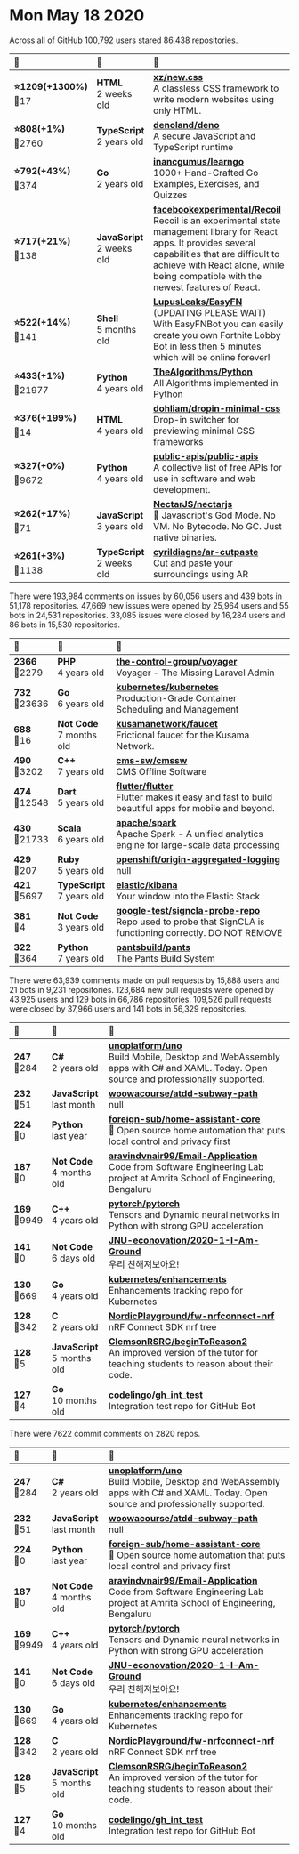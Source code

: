 # Mon May 18 2020

Across all of GitHub 100,792 users stared 
86,438 repositories. 

| :page_with_curl: | :calendar: | :page_with_curl: |
| :--- | :--- | :--- |
| **:star:1209(+1300%)**<br>:twisted_rightwards_arrows:17 | **HTML**<br>2 weeks old | **[xz/new.css](https://github.com/xz/new.css)**<br>A classless CSS framework to write modern websites using only HTML. |
| **:star:808(+1%)**<br>:twisted_rightwards_arrows:2760 | **TypeScript**<br>2 years old | **[denoland/deno](https://github.com/denoland/deno)**<br>A secure JavaScript and TypeScript runtime |
| **:star:792(+43%)**<br>:twisted_rightwards_arrows:374 | **Go**<br>2 years old | **[inancgumus/learngo](https://github.com/inancgumus/learngo)**<br>1000+ Hand-Crafted Go Examples, Exercises, and Quizzes |
| **:star:717(+21%)**<br>:twisted_rightwards_arrows:138 | **JavaScript**<br>2 weeks old | **[facebookexperimental/Recoil](https://github.com/facebookexperimental/Recoil)**<br>Recoil is an experimental state management library for React apps. It provides several capabilities that are difficult to achieve with React alone, while being compatible with the newest features of React. |
| **:star:522(+14%)**<br>:twisted_rightwards_arrows:141 | **Shell**<br>5 months old | **[LupusLeaks/EasyFN](https://github.com/LupusLeaks/EasyFN)**<br>(UPDATING PLEASE WAIT) With EasyFNBot you can easily create you own Fortnite Lobby Bot in less then 5 minutes which will be online forever! |
| **:star:433(+1%)**<br>:twisted_rightwards_arrows:21977 | **Python**<br>4 years old | **[TheAlgorithms/Python](https://github.com/TheAlgorithms/Python)**<br>All Algorithms implemented in Python |
| **:star:376(+199%)**<br>:twisted_rightwards_arrows:14 | **HTML**<br>4 years old | **[dohliam/dropin-minimal-css](https://github.com/dohliam/dropin-minimal-css)**<br>Drop-in switcher for previewing minimal CSS frameworks |
| **:star:327(+0%)**<br>:twisted_rightwards_arrows:9672 | **Python**<br>4 years old | **[public-apis/public-apis](https://github.com/public-apis/public-apis)**<br>A collective list of free APIs for use in software and web development. |
| **:star:262(+17%)**<br>:twisted_rightwards_arrows:71 | **JavaScript**<br>3 years old | **[NectarJS/nectarjs](https://github.com/NectarJS/nectarjs)**<br>🔱 Javascript's God Mode. No VM. No Bytecode. No GC. Just native binaries. |
| **:star:261(+3%)**<br>:twisted_rightwards_arrows:1138 | **TypeScript**<br>2 weeks old | **[cyrildiagne/ar-cutpaste](https://github.com/cyrildiagne/ar-cutpaste)**<br>Cut and paste your surroundings using AR |

There were 193,984 comments on issues by 60,056 users and 439 bots in 51,178 repositories.
47,669 new issues were opened by 25,964 users and 55 bots in 24,531 repositories.
33,085 issues were closed by 16,284 users and 86 bots in 15,530 repositories.

| :speech_balloon: | :calendar: | :page_with_curl: |
| :--- | :--- | :--- |
| **2366**<br>:twisted_rightwards_arrows:2279 | **PHP**<br>4 years old | **[the-control-group/voyager](https://github.com/the-control-group/voyager)**<br>Voyager - The Missing Laravel Admin |
| **732**<br>:twisted_rightwards_arrows:23636 | **Go**<br>6 years old | **[kubernetes/kubernetes](https://github.com/kubernetes/kubernetes)**<br>Production-Grade Container Scheduling and Management |
| **688**<br>:twisted_rightwards_arrows:16 | **Not Code**<br>7 months old | **[kusamanetwork/faucet](https://github.com/kusamanetwork/faucet)**<br>Frictional faucet for the Kusama Network. |
| **490**<br>:twisted_rightwards_arrows:3202 | **C++**<br>7 years old | **[cms-sw/cmssw](https://github.com/cms-sw/cmssw)**<br>CMS Offline Software |
| **474**<br>:twisted_rightwards_arrows:12548 | **Dart**<br>5 years old | **[flutter/flutter](https://github.com/flutter/flutter)**<br>Flutter makes it easy and fast to build beautiful apps for mobile and beyond. |
| **430**<br>:twisted_rightwards_arrows:21733 | **Scala**<br>6 years old | **[apache/spark](https://github.com/apache/spark)**<br>Apache Spark - A unified analytics engine for large-scale data processing |
| **429**<br>:twisted_rightwards_arrows:207 | **Ruby**<br>5 years old | **[openshift/origin-aggregated-logging](https://github.com/openshift/origin-aggregated-logging)**<br>null |
| **421**<br>:twisted_rightwards_arrows:5697 | **TypeScript**<br>7 years old | **[elastic/kibana](https://github.com/elastic/kibana)**<br>Your window into the Elastic Stack |
| **381**<br>:twisted_rightwards_arrows:4 | **Not Code**<br>3 years old | **[google-test/signcla-probe-repo](https://github.com/google-test/signcla-probe-repo)**<br>Repo used to probe that SignCLA is functioning correctly.  DO NOT REMOVE |
| **322**<br>:twisted_rightwards_arrows:364 | **Python**<br>7 years old | **[pantsbuild/pants](https://github.com/pantsbuild/pants)**<br>The Pants Build System |

There were 63,939 comments made on pull requests by 15,888 users and 21 bots in 9,231 repositories.
123,684 new pull requests were opened by 43,925 users and 129 bots in 66,786 repositories.
109,526 pull requests were closed by 37,966 users and 141 bots in 56,329 repositories.

| :speech_balloon: | :calendar: | :page_with_curl: |
| :--- | :--- | :--- |
| **247**<br>:twisted_rightwards_arrows:284 | **C#**<br>2 years old | **[unoplatform/uno](https://github.com/unoplatform/uno)**<br>Build Mobile, Desktop and WebAssembly apps with C# and XAML. Today. Open source and professionally supported. |
| **232**<br>:twisted_rightwards_arrows:51 | **JavaScript**<br>last month | **[woowacourse/atdd-subway-path](https://github.com/woowacourse/atdd-subway-path)**<br>null |
| **224**<br>:twisted_rightwards_arrows:0 | **Python**<br>last year | **[foreign-sub/home-assistant-core](https://github.com/foreign-sub/home-assistant-core)**<br>:house_with_garden: Open source home automation that puts local control and privacy first |
| **187**<br>:twisted_rightwards_arrows:0 | **Not Code**<br>4 months old | **[aravindvnair99/Email-Application](https://github.com/aravindvnair99/Email-Application)**<br>Code from Software Engineering Lab project at Amrita School of Engineering, Bengaluru |
| **169**<br>:twisted_rightwards_arrows:9949 | **C++**<br>4 years old | **[pytorch/pytorch](https://github.com/pytorch/pytorch)**<br>Tensors and Dynamic neural networks in Python with strong GPU acceleration |
| **141**<br>:twisted_rightwards_arrows:0 | **Not Code**<br>6 days old | **[JNU-econovation/2020-1-I-Am-Ground](https://github.com/JNU-econovation/2020-1-I-Am-Ground)**<br>우리 친해져보아요! |
| **130**<br>:twisted_rightwards_arrows:669 | **Go**<br>4 years old | **[kubernetes/enhancements](https://github.com/kubernetes/enhancements)**<br>Enhancements tracking repo for Kubernetes |
| **128**<br>:twisted_rightwards_arrows:342 | **C**<br>2 years old | **[NordicPlayground/fw-nrfconnect-nrf](https://github.com/NordicPlayground/fw-nrfconnect-nrf)**<br>nRF Connect SDK nrf tree |
| **128**<br>:twisted_rightwards_arrows:5 | **JavaScript**<br>5 months old | **[ClemsonRSRG/beginToReason2](https://github.com/ClemsonRSRG/beginToReason2)**<br>An improved version of the tutor for teaching students to reason about their code. |
| **127**<br>:twisted_rightwards_arrows:4 | **Go**<br>10 months old | **[codelingo/gh_int_test](https://github.com/codelingo/gh_int_test)**<br>Integration test repo for GitHub Bot |

There were 7622 commit comments on 2820 repos.

| :speech_balloon: | :calendar: | :page_with_curl: |
| :--- | :--- | :--- |
| **247**<br>:twisted_rightwards_arrows:284 | **C#**<br>2 years old | **[unoplatform/uno](https://github.com/unoplatform/uno)**<br>Build Mobile, Desktop and WebAssembly apps with C# and XAML. Today. Open source and professionally supported. |
| **232**<br>:twisted_rightwards_arrows:51 | **JavaScript**<br>last month | **[woowacourse/atdd-subway-path](https://github.com/woowacourse/atdd-subway-path)**<br>null |
| **224**<br>:twisted_rightwards_arrows:0 | **Python**<br>last year | **[foreign-sub/home-assistant-core](https://github.com/foreign-sub/home-assistant-core)**<br>:house_with_garden: Open source home automation that puts local control and privacy first |
| **187**<br>:twisted_rightwards_arrows:0 | **Not Code**<br>4 months old | **[aravindvnair99/Email-Application](https://github.com/aravindvnair99/Email-Application)**<br>Code from Software Engineering Lab project at Amrita School of Engineering, Bengaluru |
| **169**<br>:twisted_rightwards_arrows:9949 | **C++**<br>4 years old | **[pytorch/pytorch](https://github.com/pytorch/pytorch)**<br>Tensors and Dynamic neural networks in Python with strong GPU acceleration |
| **141**<br>:twisted_rightwards_arrows:0 | **Not Code**<br>6 days old | **[JNU-econovation/2020-1-I-Am-Ground](https://github.com/JNU-econovation/2020-1-I-Am-Ground)**<br>우리 친해져보아요! |
| **130**<br>:twisted_rightwards_arrows:669 | **Go**<br>4 years old | **[kubernetes/enhancements](https://github.com/kubernetes/enhancements)**<br>Enhancements tracking repo for Kubernetes |
| **128**<br>:twisted_rightwards_arrows:342 | **C**<br>2 years old | **[NordicPlayground/fw-nrfconnect-nrf](https://github.com/NordicPlayground/fw-nrfconnect-nrf)**<br>nRF Connect SDK nrf tree |
| **128**<br>:twisted_rightwards_arrows:5 | **JavaScript**<br>5 months old | **[ClemsonRSRG/beginToReason2](https://github.com/ClemsonRSRG/beginToReason2)**<br>An improved version of the tutor for teaching students to reason about their code. |
| **127**<br>:twisted_rightwards_arrows:4 | **Go**<br>10 months old | **[codelingo/gh_int_test](https://github.com/codelingo/gh_int_test)**<br>Integration test repo for GitHub Bot |

